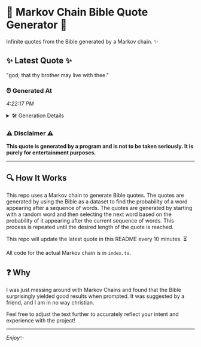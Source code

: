 # 📖 Markov Chain Bible Quote Generator 📖

Infinite quotes from the Bible generated by a Markov chain. ✨

## ✨ Latest Quote ✨
"god; that thy brother may live with thee."

### ⏰ Generated At
*4:22:17 PM*

<details>
    <summary>🛠️ Generation Details</summary>
    <p>
        <strong>🌱 Seed:</strong> god;<br>
        <strong>🔄 Iterations:</strong> 7<br>
        <strong>📜 Context History:</strong><br>[ god; ]: that<br>[ god;, that ]: thy<br>[ god;, that, thy ]: brother<br>[ god;, that, thy, brother ]: may<br>[ god;, that, thy, brother, may ]: live<br>[ god;, that, thy, brother, may, live ]: with<br>[ that, thy, brother, may, live, with ]: thee.<br>
    </p>
</details>

### ⚠️ Disclaimer ⚠️
**This quote is generated by a program and is not to be taken seriously. It is purely for entertainment purposes.**

---

## 🔍 How It Works

This repo uses a Markov chain to generate Bible quotes. The quotes are generated by using the Bible as a dataset to find the probability of a word appearing after a sequence of words. The quotes are generated by starting with a random word and then selecting the next word based on the probability of it appearing after the current sequence of words. This process is repeated until the desired length of the quote is reached.

This repo will update the latest quote in this README every 10 minutes. ⏳

All code for the actual Markov chain is in `index.ts`.

## ❓ Why

I was just messing around with Markov Chains and found that the Bible surprisingly yielded good results when prompted. 
It was suggested by a friend, and I am in no way christian.

Feel free to adjust the text further to accurately reflect your intent and experience with the project!

---

*Enjoy*✨
